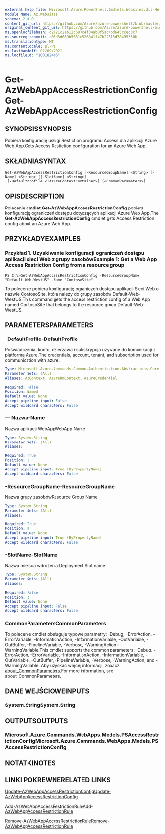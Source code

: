 ```yaml
---
external help file: Microsoft.Azure.PowerShell.Cmdlets.Websites.dll-Help.xml
Module Name: Az.Websites
schema: 2.0.0
content_git_url: https://github.com/Azure/azure-powershell/blob/master/src/Websites/Websites/help/Get-AzWebAppAccessRestrictionConfig.md
original_content_git_url: https://github.com/Azure/azure-powershell/blob/master/src/Websites/Websites/help/Get-AzWebAppAccessRestrictionConfig.md
ms.openlocfilehash: d2821c2ab12c697c4f34ab0f5ac4bd645ccec3c7
ms.sourcegitcommit: c05d3d669b5631e526841f47b22513d78495350b
ms.translationtype: MT
ms.contentlocale: pl-PL
ms.lasthandoff: 02/09/2021
ms.locfileid: "100182466"
---
```

# <span data-ttu-id="b3e03-101">Get-AzWebAppAccessRestrictionConfig</span><span class="sxs-lookup"><span data-stu-id="b3e03-101">Get-AzWebAppAccessRestrictionConfig</span></span>

## <span data-ttu-id="b3e03-102">SYNOPSIS</span><span class="sxs-lookup"><span data-stu-id="b3e03-102">SYNOPSIS</span></span>
<span data-ttu-id="b3e03-103">Pobiera konfigurację usługi Restiction programu Access dla aplikacji Azure Web App.</span><span class="sxs-lookup"><span data-stu-id="b3e03-103">Gets Access Restiction configuration for an Azure Web App.</span></span>

## <span data-ttu-id="b3e03-104">SKŁADNIA</span><span class="sxs-lookup"><span data-stu-id="b3e03-104">SYNTAX</span></span>

```
Get-AzWebAppAccessRestrictionConfig [-ResourceGroupName] <String> [-Name] <String> [[-SlotName] <String>]
 [-DefaultProfile <IAzureContextContainer>] [<CommonParameters>]
```

## <span data-ttu-id="b3e03-105">OPIS</span><span class="sxs-lookup"><span data-stu-id="b3e03-105">DESCRIPTION</span></span>
<span data-ttu-id="b3e03-106">Polecenie **cmdlet Get-AzWebAppAccessRestrictionConfig** pobiera konfigurację ograniczeń dostępu dotyczących aplikacji Azure Web App.</span><span class="sxs-lookup"><span data-stu-id="b3e03-106">The **Get-AzWebAppAccessRestrictionConfig** cmdlet gets Access Restriction config about an Azure Web App.</span></span>

## <span data-ttu-id="b3e03-107">PRZYKŁADY</span><span class="sxs-lookup"><span data-stu-id="b3e03-107">EXAMPLES</span></span>

### <span data-ttu-id="b3e03-108">Przykład 1. Uzyskiwanie konfiguracji ograniczeń dostępu aplikacji sieci Web z grupy zasobów</span><span class="sxs-lookup"><span data-stu-id="b3e03-108">Example 1: Get a Web App Access Restriction Config from a resource group</span></span>
```
PS C:\>Get-AzWebAppAccessRestrictionConfig -ResourceGroupName "Default-Web-WestUS" -Name "ContosoSite"
```

<span data-ttu-id="b3e03-109">To polecenie pobiera konfigurację ograniczeń dostępu aplikacji Sieci Web o nazwie ContosoSite, która należy do grupy zasobów Default-Web-WestUS.</span><span class="sxs-lookup"><span data-stu-id="b3e03-109">This command gets the access restriction config of a Web App named ContosoSite that belongs to the resource group Default-Web-WestUS.</span></span>

## <span data-ttu-id="b3e03-110">PARAMETERS</span><span class="sxs-lookup"><span data-stu-id="b3e03-110">PARAMETERS</span></span>

### <span data-ttu-id="b3e03-111">-DefaultProfile</span><span class="sxs-lookup"><span data-stu-id="b3e03-111">-DefaultProfile</span></span>
<span data-ttu-id="b3e03-112">Poświadczenia, konto, dzierżawa i subskrypcja używane do komunikacji z platformą Azure.</span><span class="sxs-lookup"><span data-stu-id="b3e03-112">The credentials, account, tenant, and subscription used for communication with azure.</span></span>

```yaml
Type: Microsoft.Azure.Commands.Common.Authentication.Abstractions.Core.IAzureContextContainer
Parameter Sets: (All)
Aliases: AzContext, AzureRmContext, AzureCredential

Required: False
Position: Named
Default value: None
Accept pipeline input: False
Accept wildcard characters: False
```

### <span data-ttu-id="b3e03-113">— Nazwa</span><span class="sxs-lookup"><span data-stu-id="b3e03-113">-Name</span></span>
<span data-ttu-id="b3e03-114">Nazwa aplikacji WebApp</span><span class="sxs-lookup"><span data-stu-id="b3e03-114">WebApp Name</span></span>

```yaml
Type: System.String
Parameter Sets: (All)
Aliases:

Required: True
Position: 1
Default value: None
Accept pipeline input: True (ByPropertyName)
Accept wildcard characters: False
```

### <span data-ttu-id="b3e03-115">-ResourceGroupName</span><span class="sxs-lookup"><span data-stu-id="b3e03-115">-ResourceGroupName</span></span>
<span data-ttu-id="b3e03-116">Nazwa grupy zasobów</span><span class="sxs-lookup"><span data-stu-id="b3e03-116">Resource Group Name</span></span>

```yaml
Type: System.String
Parameter Sets: (All)
Aliases:

Required: True
Position: 0
Default value: None
Accept pipeline input: True (ByPropertyName)
Accept wildcard characters: False
```

### <span data-ttu-id="b3e03-117">-SlotName</span><span class="sxs-lookup"><span data-stu-id="b3e03-117">-SlotName</span></span>
<span data-ttu-id="b3e03-118">Nazwa miejsca wdrożenia.</span><span class="sxs-lookup"><span data-stu-id="b3e03-118">Deployment Slot name.</span></span>

```yaml
Type: System.String
Parameter Sets: (All)
Aliases:

Required: False
Position: 2
Default value: None
Accept pipeline input: False
Accept wildcard characters: False
```

### <span data-ttu-id="b3e03-119">CommonParameters</span><span class="sxs-lookup"><span data-stu-id="b3e03-119">CommonParameters</span></span>
<span data-ttu-id="b3e03-120">To polecenie cmdlet obsługuje typowe parametry: -Debug, -ErrorAction, -ErrorVariable, -InformationAction, -InformationVariable, -OutVariable, -OutBuffer, -PipelineVariable, -Verbose, -WarningAction i -WarningVariable.</span><span class="sxs-lookup"><span data-stu-id="b3e03-120">This cmdlet supports the common parameters: -Debug, -ErrorAction, -ErrorVariable, -InformationAction, -InformationVariable, -OutVariable, -OutBuffer, -PipelineVariable, -Verbose, -WarningAction, and -WarningVariable.</span></span> <span data-ttu-id="b3e03-121">Aby uzyskać więcej informacji, zobacz [about_CommonParameters.](http://go.microsoft.com/fwlink/?LinkID=113216)</span><span class="sxs-lookup"><span data-stu-id="b3e03-121">For more information, see [about_CommonParameters](http://go.microsoft.com/fwlink/?LinkID=113216).</span></span>

## <span data-ttu-id="b3e03-122">DANE WEJŚCIOWE</span><span class="sxs-lookup"><span data-stu-id="b3e03-122">INPUTS</span></span>

### <span data-ttu-id="b3e03-123">System.String</span><span class="sxs-lookup"><span data-stu-id="b3e03-123">System.String</span></span>

## <span data-ttu-id="b3e03-124">OUTPUTS</span><span class="sxs-lookup"><span data-stu-id="b3e03-124">OUTPUTS</span></span>

### <span data-ttu-id="b3e03-125">Microsoft.Azure.Commands.WebApps.Models.PSAccessRestrictionConfig</span><span class="sxs-lookup"><span data-stu-id="b3e03-125">Microsoft.Azure.Commands.WebApps.Models.PSAccessRestrictionConfig</span></span>

## <span data-ttu-id="b3e03-126">NOTATKI</span><span class="sxs-lookup"><span data-stu-id="b3e03-126">NOTES</span></span>

## <span data-ttu-id="b3e03-127">LINKI POKREWNE</span><span class="sxs-lookup"><span data-stu-id="b3e03-127">RELATED LINKS</span></span>

[<span data-ttu-id="b3e03-128">Update-AzWebAppAccessRestrictionConfig</span><span class="sxs-lookup"><span data-stu-id="b3e03-128">Update-AzWebAppAccessRestrictionConfig</span></span>](./Update-AzWebAppAccessRestrictionConfig.md)

[<span data-ttu-id="b3e03-129">Add-AzWebAppAccessRestrictionRule</span><span class="sxs-lookup"><span data-stu-id="b3e03-129">Add-AzWebAppAccessRestrictionRule</span></span>](./Add-AzWebAppAccessRestrictionRule.md)

[<span data-ttu-id="b3e03-130">Remove-AzWebAppAccessRestrictionRule</span><span class="sxs-lookup"><span data-stu-id="b3e03-130">Remove-AzWebAppAccessRestrictionRule</span></span>](./Remove-AzWebAppAccessRestrictionRule.md)

